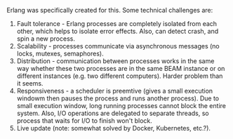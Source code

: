 Erlang was specifically created for this. Some technical challenges are:
1. Fault tolerance - Erlang processes are  completely isolated from each other, which helps to isolate error effects. Also, can detect crash, and spin a new process.
2. Scalability - processes communicate via asynchronous messages (no locks, mutexes, semaphores).
3. Distribution - communication between processes works in the same way whether these two processes are in the same BEAM instance or on different instances (e.g. two different computers). Harder problem than it seems.
4. Responsiveness - a scheduler is preemtive (gives a small execution windowm then pauses the process and runs another process). Due to small execution window, long running processes cannot block the entire system. Also, I/O operations are delegated to separate threads, so process that waits for I/O to finish won't block.
5. Live update (note: somewhat solved by Docker, Kubernetes, etc.?).